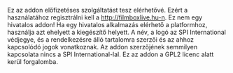 Ez az addon előfizetéses szolgáltatást tesz elérhetővé. Ezért a használatához regisztrálni kell a http://filmboxlive.hu-n. Ez nem egy hivatalos addon! Ha egy hivatalos alkalmazás elérhető a platformhoz, használja azt ehelyett a kiegészítő helyett. A név, a logó az SPI International védjegye, és a rendelkezésre álló tartalomra szerzői és az ahhoz kapcsolódó jogok vonatkoznak.  Az addon szerzőjének semmilyen kapcsolata nincs a SPI International-lal. Ez az addon a GPL2 licenc alatt kerül forgalomba.
